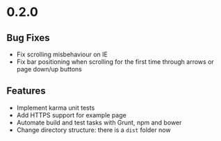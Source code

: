 # 0.2.0

## Bug Fixes

* Fix scrolling misbehaviour on IE
* Fix bar positioning when scrolling for the first time through arrows or page down/up buttons

## Features

* Implement karma unit tests
* Add HTTPS support for example page
* Automate build and test tasks with Grunt, npm and bower
* Change directory structure: there is a `dist` folder now



